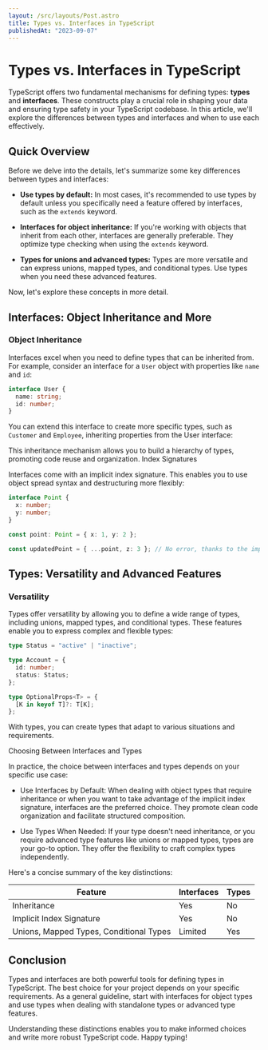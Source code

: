 ```yaml
---
layout: /src/layouts/Post.astro
title: Types vs. Interfaces in TypeScript
publishedAt: "2023-09-07"
---
```


# Types vs. Interfaces in TypeScript

TypeScript offers two fundamental mechanisms for defining types: **types** and **interfaces**. These constructs play a crucial role in shaping your data and ensuring type safety in your TypeScript codebase. In this article, we'll explore the differences between types and interfaces and when to use each effectively.

## Quick Overview

Before we delve into the details, let's summarize some key differences between types and interfaces:

- **Use types by default:** In most cases, it's recommended to use types by default unless you specifically need a feature offered by interfaces, such as the `extends` keyword.

- **Interfaces for object inheritance:** If you're working with objects that inherit from each other, interfaces are generally preferable. They optimize type checking when using the `extends` keyword.

- **Types for unions and advanced types:** Types are more versatile and can express unions, mapped types, and conditional types. Use types when you need these advanced features.

Now, let's explore these concepts in more detail.

## Interfaces: Object Inheritance and More

### Object Inheritance

Interfaces excel when you need to define types that can be inherited from. For example, consider an interface for a `User` object with properties like `name` and `id`:

```typescript
interface User {
  name: string;
  id: number;
}
```

You can extend this interface to create more specific types, such as `Customer` and `Employee`, inheriting properties from the User interface:

This inheritance mechanism allows you to build a hierarchy of types, promoting code reuse and organization.
Index Signatures

Interfaces come with an implicit index signature. This enables you to use object spread syntax and destructuring more flexibly:

```typescript
interface Point {
  x: number;
  y: number;
}

const point: Point = { x: 1, y: 2 };

const updatedPoint = { ...point, z: 3 }; // No error, thanks to the implicit index signature.
```

## Types: Versatility and Advanced Features

### Versatility

Types offer versatility by allowing you to define a wide range of types, including unions, mapped types, and conditional types. These features enable you to express complex and flexible types:

```typescript
type Status = "active" | "inactive";

type Account = {
  id: number;
  status: Status;
};

type OptionalProps<T> = {
  [K in keyof T]?: T[K];
};
```

With types, you can create types that adapt to various situations and requirements.

Choosing Between Interfaces and Types

In practice, the choice between interfaces and types depends on your specific use case:

- Use Interfaces by Default: When dealing with object types that require inheritance or when you want to take advantage of the implicit index signature, interfaces are the preferred choice. They promote clean code organization and facilitate structured composition.

- Use Types When Needed: If your type doesn't need inheritance, or you require advanced type features like unions or mapped types, types are your go-to option. They offer the flexibility to craft complex types independently.

Here's a concise summary of the key distinctions:

| Feature                                 | Interfaces                | Types                 |
| --------------------------------------- | ------------------------- | --------------------- |
| Inheritance                             | Yes                       | No                    |
| Implicit Index Signature                | Yes                       | No                    |
| Unions, Mapped Types, Conditional Types | Limited                   | Yes                   |



## Conclusion

Types and interfaces are both powerful tools for defining types in TypeScript. The best choice for your project depends on your specific requirements. As a general guideline, start with interfaces for object types and use types when dealing with standalone types or advanced type features.

Understanding these distinctions enables you to make informed choices and write more robust TypeScript code. Happy typing!
